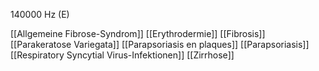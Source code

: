 140000 Hz (E)

[[Allgemeine Fibrose-Syndrom]]
[[Erythrodermie]]
[[Fibrosis]]
[[Parakeratose Variegata]]
[[Parapsoriasis en plaques]]
[[Parapsoriasis]]
[[Respiratory Syncytial Virus-Infektionen]]
[[Zirrhose]]